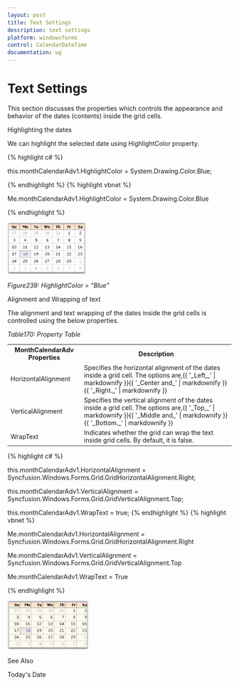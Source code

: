 ```yaml
---
layout: post
title: Text Settings
description: text settings
platform: windowsforms
control: CalendarDateTime
documentation: ug
---
```

# Text Settings

This section discusses the properties which controls the appearance and behavior of the dates (contents) inside the grid cells.

Highlighting the dates

We can highlight the selected date using HighlightColor property.



{% highlight c# %}

this.monthCalendarAdv1.HighlightColor = System.Drawing.Color.Blue;

{% endhighlight  %}
{% highlight vbnet %}





Me.monthCalendarAdv1.HighlightColor = System.Drawing.Color.Blue

{% endhighlight  %}

![](CalendarDateTime_images/Overview_img155.jpeg)





_Figure239: HighlightColor = "Blue"_

Alignment and Wrapping of text

The alignment and text wrapping of the dates inside the grid cells is controlled using the below properties.

_Table170: Property Table_

<table>
<tr>
<th>
MonthCalendarAdv  Properties</th><th>
Description</th></tr>
<tr>
<td>
HorizontalAlignment</td><td>
Specifies the horizontal alignment of the dates inside a grid cell. The options are,{{ '_Left,_'  | markdownify }}{{ '_Center and_'  | markdownify }}{{ '_Right._' | markdownify }}</td></tr>
<tr>
<td>
VerticalAlignment</td><td>
Specifies the vertical alignment of the dates inside a grid cell. The options are,{{ '_Top,_'  | markdownify }}{{ '_Middle and_'  | markdownify }}{{ '_Bottom._' | markdownify }}</td></tr>
<tr>
<td>
WrapText</td><td>
Indicates whether the grid can wrap the text inside grid cells. By default, it is false.</td></tr>
</table>




{% highlight c# %}

this.monthCalendarAdv1.HorizontalAlignment = Syncfusion.Windows.Forms.Grid.GridHorizontalAlignment.Right;

this.monthCalendarAdv1.VerticalAlignment = Syncfusion.Windows.Forms.Grid.GridVerticalAlignment.Top;

this.monthCalendarAdv1.WrapText = true;
{% endhighlight  %}
{% highlight vbnet %}






Me.monthCalendarAdv1.HorizontalAlignment = Syncfusion.Windows.Forms.Grid.GridHorizontalAlignment.Right

Me.monthCalendarAdv1.VerticalAlignment = Syncfusion.Windows.Forms.Grid.GridVerticalAlignment.Top

Me.monthCalendarAdv1.WrapText = True

{% endhighlight  %}

![](CalendarDateTime_images/Overview_img156.jpeg)



See Also

Today's Date
